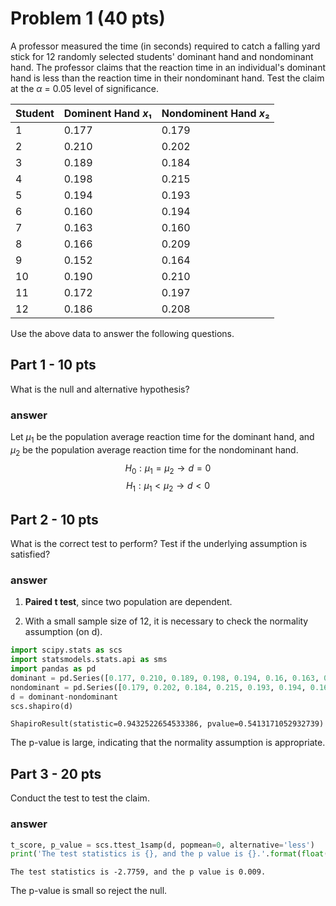# Problem 1 (40 pts)

A professor measured the time (in seconds) required to catch a falling yard stick for 12 randomly selected students' dominant hand and nondominant hand. The professor claims that the reaction time in an individual's dominant hand is less than the reaction time in their nondominant hand. Test the claim at the $\alpha$ = 0.05 level of significance.

| Student | Dominent Hand $x₁$ | Nondominent Hand $x₂$ |
|------- |------------------ |--------------------- |
| 1       | 0.177              | 0.179                 |
| 2       | 0.210              | 0.202                 |
| 3       | 0.189              | 0.184                 |
| 4       | 0.198              | 0.215                 |
| 5       | 0.194              | 0.193                 |
| 6       | 0.160              | 0.194                 |
| 7       | 0.163              | 0.160                 |
| 8       | 0.166              | 0.209                 |
| 9       | 0.152              | 0.164                 |
| 10      | 0.190              | 0.210                 |
| 11      | 0.172              | 0.197                 |
| 12      | 0.186              | 0.208                 |

Use the above data to answer the following questions.


## Part 1 - 10 pts

What is the null and alternative hypothesis?


### answer

Let $\mu_1$ be the population average reaction time for the dominant hand, and $\mu_2$ be the population average reaction time for the nondominant hand. $$H_0: \mu_1 = \mu_2 \rightarrow d = 0$$ $$H_1: \mu_1 < \mu_2 \rightarrow d < 0$$


## Part 2 - 10 pts

What is the correct test to perform? Test if the underlying assumption is satisfied?


### answer

1.  **Paired t test**, since two population are dependent.

2.  With a small sample size of 12, it is necessary to check the normality assumption (on d).

```python
import scipy.stats as scs
import statsmodels.stats.api as sms
import pandas as pd
dominant = pd.Series([0.177, 0.210, 0.189, 0.198, 0.194, 0.16, 0.163, 0.166, 0.152, 0.19, 0.172, 0.186])
nondominant = pd.Series([0.179, 0.202, 0.184, 0.215, 0.193, 0.194, 0.16, 0.209, 0.164, 0.210, 0.197,0.208])
d = dominant-nondominant
scs.shapiro(d)
```

```
ShapiroResult(statistic=0.9432522654533386, pvalue=0.5413171052932739)
```

The p-value is large, indicating that the normality assumption is appropriate.


## Part 3 - 20 pts

Conduct the test to test the claim.


### answer

```python
t_score, p_value = scs.ttest_1samp(d, popmean=0, alternative='less')
print('The test statistics is {}, and the p value is {}.'.format(float(t_score.round(4)), float(p_value.round(4))))
```

```
The test statistics is -2.7759, and the p value is 0.009.
```

The p-value is small so reject the null.
